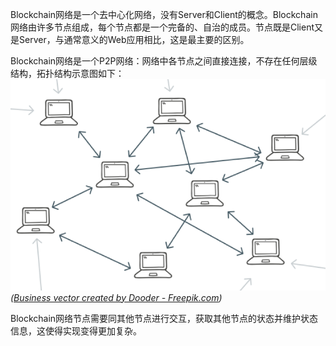 Blockchain网络是一个去中心化网络，没有Server和Client的概念。Blockchain网络由许多节点组成，每个节点都是一个完备的、自治的成员。节点既是Client又是Server，与通常意义的Web应用相比，这是最主要的区别。

Blockchain网络是一个P2P网络：网络中各节点之间直接连接，不存在任何层级结构，拓扑结构示意图如下：![](/assets/7.1.png)  
_\(_[_Business vector created by Dooder - Freepik.com_](http://www.freepik.com/dooder)_\)_

Blockchain网络节点需要同其他节点进行交互，获取其他节点的状态并维护状态信息，这使得实现变得更加复杂。

